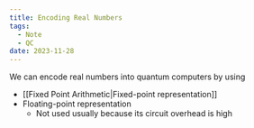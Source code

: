 ```yaml
---
title: Encoding Real Numbers
tags:
  - Note
  - QC
date: 2023-11-28
---
```

We can encode real numbers into quantum computers by using 
- [[Fixed Point Arithmetic|Fixed-point representation]]
- Floating-point representation
	- Not used usually because its circuit overhead is high
